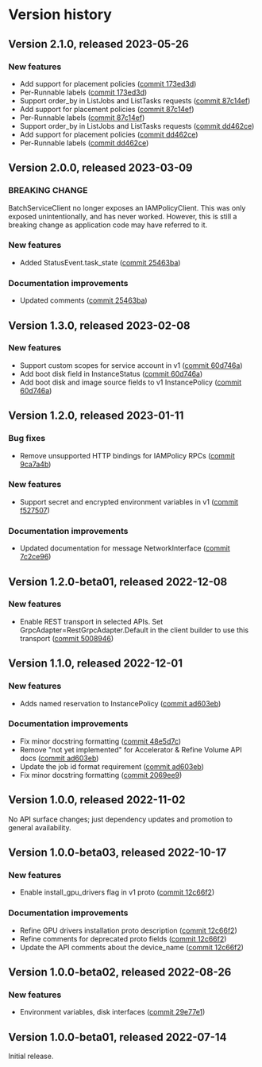 # Version history

## Version 2.1.0, released 2023-05-26

### New features

- Add support for placement policies ([commit 173ed3d](https://github.com/googleapis/google-cloud-dotnet/commit/173ed3d470c7276f6e839501b3e12aaee26e435c))
- Per-Runnable labels ([commit 173ed3d](https://github.com/googleapis/google-cloud-dotnet/commit/173ed3d470c7276f6e839501b3e12aaee26e435c))
- Support order_by in ListJobs and ListTasks requests ([commit 87c14ef](https://github.com/googleapis/google-cloud-dotnet/commit/87c14efeb50b793e80f7ad99b039c7cdd3118b9c))
- Add support for placement policies ([commit 87c14ef](https://github.com/googleapis/google-cloud-dotnet/commit/87c14efeb50b793e80f7ad99b039c7cdd3118b9c))
- Per-Runnable labels ([commit 87c14ef](https://github.com/googleapis/google-cloud-dotnet/commit/87c14efeb50b793e80f7ad99b039c7cdd3118b9c))
- Support order_by in ListJobs and ListTasks requests ([commit dd462ce](https://github.com/googleapis/google-cloud-dotnet/commit/dd462ceb1d2016e5ad339a675050ab00bd7fb1bf))
- Add support for placement policies ([commit dd462ce](https://github.com/googleapis/google-cloud-dotnet/commit/dd462ceb1d2016e5ad339a675050ab00bd7fb1bf))
- Per-Runnable labels ([commit dd462ce](https://github.com/googleapis/google-cloud-dotnet/commit/dd462ceb1d2016e5ad339a675050ab00bd7fb1bf))

## Version 2.0.0, released 2023-03-09

### BREAKING CHANGE

BatchServiceClient no longer exposes an IAMPolicyClient. This was
only exposed unintentionally, and has never worked. However, this is
still a breaking change as application code may have referred to it.

### New features

- Added StatusEvent.task_state ([commit 25463ba](https://github.com/googleapis/google-cloud-dotnet/commit/25463baadfe8e1c958371757fe800df85d9b8542))

### Documentation improvements

- Updated comments ([commit 25463ba](https://github.com/googleapis/google-cloud-dotnet/commit/25463baadfe8e1c958371757fe800df85d9b8542))

## Version 1.3.0, released 2023-02-08

### New features

- Support custom scopes for service account in v1 ([commit 60d746a](https://github.com/googleapis/google-cloud-dotnet/commit/60d746a3bab5e93c406cbd1472ee683a8db7862e))
- Add boot disk field in InstanceStatus ([commit 60d746a](https://github.com/googleapis/google-cloud-dotnet/commit/60d746a3bab5e93c406cbd1472ee683a8db7862e))
- Add boot disk and image source fields to v1 InstancePolicy ([commit 60d746a](https://github.com/googleapis/google-cloud-dotnet/commit/60d746a3bab5e93c406cbd1472ee683a8db7862e))

## Version 1.2.0, released 2023-01-11

### Bug fixes

- Remove unsupported HTTP bindings for IAMPolicy RPCs ([commit 9ca7a4b](https://github.com/googleapis/google-cloud-dotnet/commit/9ca7a4b02bbfe33f395b3cdd7e5c09d723beb79e))

### New features

- Support secret and encrypted environment variables in v1 ([commit f527507](https://github.com/googleapis/google-cloud-dotnet/commit/f52750711320054e6d623eeb3423baa1694389b8))

### Documentation improvements

- Updated documentation for message NetworkInterface ([commit 7c2ce96](https://github.com/googleapis/google-cloud-dotnet/commit/7c2ce96828902581fc7c408628781bffb314230c))

## Version 1.2.0-beta01, released 2022-12-08

### New features

- Enable REST transport in selected APIs. Set GrpcAdapter=RestGrpcAdapter.Default in the client builder to use this transport ([commit 5008946](https://github.com/googleapis/google-cloud-dotnet/commit/500894667ba84ecc3d8e3e4ebc09ac0cd597100b))

## Version 1.1.0, released 2022-12-01

### New features

- Adds named reservation to InstancePolicy ([commit ad603eb](https://github.com/googleapis/google-cloud-dotnet/commit/ad603ebb64e723d32b64782ec8735cf3b7879a94))

### Documentation improvements

- Fix minor docstring formatting ([commit 48e5d7c](https://github.com/googleapis/google-cloud-dotnet/commit/48e5d7cf1e4e727fd1a0fd660d329408f0b5120d))
- Remove "not yet implemented" for Accelerator & Refine Volume API docs ([commit ad603eb](https://github.com/googleapis/google-cloud-dotnet/commit/ad603ebb64e723d32b64782ec8735cf3b7879a94))
- Update the job id format requirement ([commit ad603eb](https://github.com/googleapis/google-cloud-dotnet/commit/ad603ebb64e723d32b64782ec8735cf3b7879a94))
- Fix minor docstring formatting ([commit 2069ee9](https://github.com/googleapis/google-cloud-dotnet/commit/2069ee9c5a1c59e950b54e281d1e05c4a0060543))

## Version 1.0.0, released 2022-11-02

No API surface changes; just dependency updates and promotion to general availability.

## Version 1.0.0-beta03, released 2022-10-17

### New features

- Enable install_gpu_drivers flag in v1 proto ([commit 12c66f2](https://github.com/googleapis/google-cloud-dotnet/commit/12c66f2f8c16395132c5a19cb77616732876b8f6))

### Documentation improvements

- Refine GPU drivers installation proto description ([commit 12c66f2](https://github.com/googleapis/google-cloud-dotnet/commit/12c66f2f8c16395132c5a19cb77616732876b8f6))
- Refine comments for deprecated proto fields ([commit 12c66f2](https://github.com/googleapis/google-cloud-dotnet/commit/12c66f2f8c16395132c5a19cb77616732876b8f6))
- Update the API comments about the device_name ([commit 12c66f2](https://github.com/googleapis/google-cloud-dotnet/commit/12c66f2f8c16395132c5a19cb77616732876b8f6))

## Version 1.0.0-beta02, released 2022-08-26

### New features

- Environment variables, disk interfaces ([commit 29e77e1](https://github.com/googleapis/google-cloud-dotnet/commit/29e77e1674212f3d9014defa21a09d6f01a77b71))

## Version 1.0.0-beta01, released 2022-07-14

Initial release.
